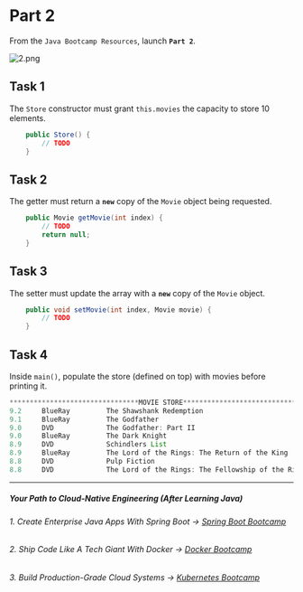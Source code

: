 # Part 2

From the `Java Bootcamp Resources`, launch **`Part 2`**.

![2.png](https://firebasestorage.googleapis.com/v0/b/learnthepart-75aed.appspot.com/o/images%2F4d714b6a-ae3f-4d16-8b31-70134b6710f6?alt=media&token=dd553cd9-af91-4185-b764-d504c82f628d)

## Task 1

The `Store` constructor must grant `this.movies` the capacity to store 10 elements.

```java
    public Store() {
        // TODO
    }
```
## Task 2

The getter must return a **`new`** copy of the `Movie` object being requested.

```java
    public Movie getMovie(int index) {
        // TODO 
        return null;
    }
```

## Task 3

The setter must update the array with a **`new`** copy of the `Movie` object.

```java
    public void setMovie(int index, Movie movie) {
        // TODO 
    }
```

## Task 4

Inside `main()`, populate the store (defined on top) with movies before printing it.

```java
********************************MOVIE STORE*******************************
9.2     BlueRay         The Shawshank Redemption
9.1     BlueRay         The Godfather
9.0     DVD             The Godfather: Part II
9.0     BlueRay         The Dark Knight
8.9     DVD             Schindlers List
8.9     BlueRay         The Lord of the Rings: The Return of the King
8.8     DVD             Pulp Fiction
8.8     DVD             The Lord of the Rings: The Fellowship of the Ring
```

----------

##### Your Path to Cloud-Native Engineering (After Learning Java)
###### 1. Create Enterprise Java Apps With Spring Boot → [Spring Boot Bootcamp](https://www.udemy.com/course/the-complete-spring-boot-development-bootcamp/?couponCode=SPRING_BOOTCAMP)
###### 2. Ship Code Like A Tech Giant With Docker → [Docker Bootcamp](https://www.udemy.com/course/docker-bootcamp-conquer-docker-with-real-world-projects/?couponCode=DOCKER_BOOTCAMP)
###### 3. Build Production-Grade Cloud Systems → [Kubernetes Bootcamp](https://kubernetestraining.io/)